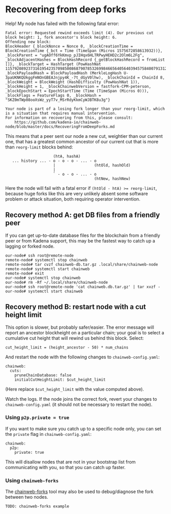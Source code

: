 # Recovering from deep forks

Help! My node has failed with the following fatal error:

```
Fatal error: Requested rewind exceeds limit (4). Our previous cut block height: 1, fork ancestor's block height: 6.
Offending new block:
BlockHeader {_blockNonce = Nonce 0, _blockCreationTime = BlockCreationTime {_bct = Time (TimeSpan (Micros 1575672858613932))}, _blockParent = "ugAOff6YkKmvp_pJIHqx6HLTRPwyHEHD2c2Olm6L2Fg", _blockAdjacentHashes = BlockHashRecord {_getBlockHashRecord = fromList []}, _blockTarget = HashTarget (PowHashNat 115792089237316195423570985008687907853269984665640564039457584007913129639935), _blockPayloadHash = BlockPayloadHash (MerkleLogHash U-3paUKNKQUkggFmNOnGBEAJnjpy4K_-7t_dGyV0lhw), _blockChainId = ChainId 8, _blockWeight = BlockWeight (HashDifficulty (PowHashNat 1)), _blockHeight = 1, _blockChainwebVersion = fastfork-CPM-peterson, _blockEpochStart = EpochStartTime (Time (TimeSpan (Micros 0))), _blockFlags = FeatureFlags 0, _blockHash = "SKZ0mTWp08ooXsWz_yyT7v_MSrRdyKkmCyWJBTK8u3g"}

Your node is part of a losing fork longer than your reorg-limit, which
is a situation that requires manual intervention.
For information on recovering from this, please consult:
    https://github.com/kadena-io/chainweb-node/blob/master/docs/RecoveringFromDeepForks.md
```

This means that a peer sent our node a new cut, weightier than our current one,
that has a greatest common ancestor of our current cut that is more than
`reorg-limit` blocks behind:


```
                     (htA, hashA)
   ... history ... - o - o - o - ... - o
                     |                 (htOld, hashOld)
                     |
                     ` - o - o - ... - o
                                       (htNew, hashNew)
```

Here the node will fail with a fatal error if `(htOld - htA) >= reorg-limit`,
because huge forks like this are very unlikely absent some software problem or
attack situation, both requiring operator intervention.

## Recovery method A: get DB files from a friendly peer

If you can get up-to-date database files for the blockchain from a friendly
peer or from Kadena support, this may be the fastest way to catch up a lagging
or forked node.

```
our-node# ssh root@remote-node
remote-node# systemctl stop chainweb
remote-node# tar cvzf chainweb-db.tar.gz .local/share/chainweb-node
remote-node# systemctl start chainweb
remote-node# exit
our-node# systemctl stop chainweb
our-node# rm -Rf ~/.local/share/chainweb-node
our-node# ssh root@remote-node 'cat chainweb.db.tar.gz' | tar xvzf -
our-node# systemctl start chainweb
```

## Recovery method B: restart node with a cut height limit

This option is slower, but probably safer/easier. The error message will report
an ancestor blockheight on a particular chain; your goal is to select a
cumulative cut height that will rewind us behind this block. Select:

```
cut_height_limit = (height_ancestor - 50) * num_chains
```

And restart the node with the following changes to `chainweb-config.yaml`:

```
chainweb:
  cuts:
    pruneChainDatabase: false
    initialCutHeightLimit: $cut_height_limit
```

(Here replace `$cut_height_limit` with the value computed above).

Watch the logs. If the node joins the correct fork, revert your changes to
`chainweb-config.yaml` (it should not be necessary to restart the node).


### Using `p2p.private = true`

If you want to make sure you catch up to a specific node only, you can set the
`private` flag in `chainweb-config.yaml`:

```
chainweb:
  p2p:
    private: true
```

This will disallow nodes that are not in your bootstrap list from communicating
with you, so that you can catch up faster.


### Using `chainweb-forks`

The [chainweb-forks](https://github.com/kadena-community/chainweb-forks) tool
may also be used to debug/diagnose the fork between two nodes.

```
TODO: chainweb-forks example
```
